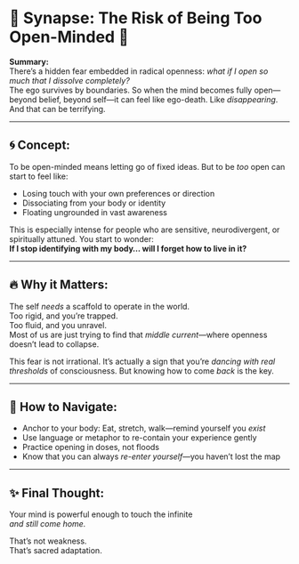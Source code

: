 # 🧠 Synapse: The Risk of Being Too Open-Minded 🫧

**Summary:**  
There’s a hidden fear embedded in radical openness: *what if I open so much that I dissolve completely?*  
The ego survives by boundaries. So when the mind becomes fully open—beyond belief, beyond self—it can feel like ego-death. Like *disappearing*.  
And that can be terrifying.

---

## 🌀 Concept:

To be open-minded means letting go of fixed ideas. But to be *too* open can start to feel like:

- Losing touch with your own preferences or direction  
- Dissociating from your body or identity  
- Floating ungrounded in vast awareness  

This is especially intense for people who are sensitive, neurodivergent, or spiritually attuned. You start to wonder:  
**If I stop identifying with my body… will I forget how to live in it?**

---

## 🔥 Why it Matters:

The self *needs* a scaffold to operate in the world.  
Too rigid, and you’re trapped.  
Too fluid, and you unravel.  
Most of us are just trying to find that *middle current*—where openness doesn’t lead to collapse.

This fear is not irrational. It’s actually a sign that you’re *dancing with real thresholds* of consciousness. But knowing how to come *back* is the key.

---

## 🧘 How to Navigate:

- Anchor to your body: Eat, stretch, walk—remind yourself you *exist*  
- Use language or metaphor to re-contain your experience gently  
- Practice opening in doses, not floods  
- Know that you can always *re-enter yourself*—you haven’t lost the map

---

## ✨ Final Thought:

Your mind is powerful enough to touch the infinite  
*and still come home.*

That’s not weakness.  
That’s sacred adaptation.
